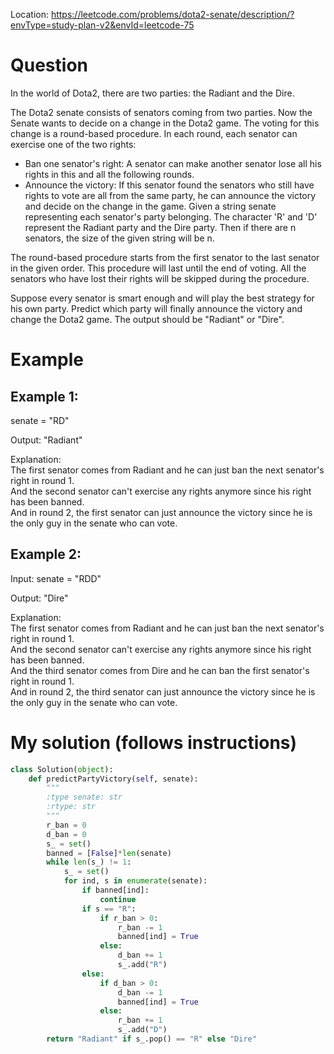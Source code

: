 Location: https://leetcode.com/problems/dota2-senate/description/?envType=study-plan-v2&envId=leetcode-75
# Question
In the world of Dota2, there are two parties: the Radiant and the Dire.

The Dota2 senate consists of senators coming from two parties. Now the Senate wants to decide on a change in the Dota2 game. The voting for this change is a round-based procedure. In each round, each senator can exercise one of the two rights:

- Ban one senator's right: A senator can make another senator lose all his rights in this and all the following rounds.
- Announce the victory: If this senator found the senators who still have rights to vote are all from the same party, he can announce the victory and decide on the change in the game.
Given a string senate representing each senator's party belonging. The character 'R' and 'D' represent the Radiant party and the Dire party. Then if there are n senators, the size of the given string will be n.

The round-based procedure starts from the first senator to the last senator in the given order. This procedure will last until the end of voting. All the senators who have lost their rights will be skipped during the procedure.

Suppose every senator is smart enough and will play the best strategy for his own party. Predict which party will finally announce the victory and change the Dota2 game. The output should be "Radiant" or "Dire".

# Example
## Example 1:

senate = "RD"

Output: "Radiant"

Explanation: 
</br>The first senator comes from Radiant and he can just ban the next senator's right in round 1. 
</br>And the second senator can't exercise any rights anymore since his right has been banned. 
</br>And in round 2, the first senator can just announce the victory since he is the only guy in the senate who can vote.
## Example 2:

Input: senate = "RDD"

Output: "Dire"

Explanation: 
</br>The first senator comes from Radiant and he can just ban the next senator's right in round 1. 
</br>And the second senator can't exercise any rights anymore since his right has been banned. 
</br>And the third senator comes from Dire and he can ban the first senator's right in round 1. 
</br>And in round 2, the third senator can just announce the victory since he is the only guy in the senate who can vote.

# My solution (follows instructions)
```python
class Solution(object):
    def predictPartyVictory(self, senate):
        """
        :type senate: str
        :rtype: str
        """
        r_ban = 0
        d_ban = 0
        s_ = set()
        banned = [False]*len(senate)
        while len(s_) != 1:
            s_ = set()
            for ind, s in enumerate(senate):
                if banned[ind]:
                    continue
                if s == "R":
                    if r_ban > 0:
                        r_ban -= 1
                        banned[ind] = True
                    else:
                        d_ban += 1
                        s_.add("R")
                else:
                    if d_ban > 0:
                        d_ban -= 1
                        banned[ind] = True
                    else:
                        r_ban += 1
                        s_.add("D")
        return "Radiant" if s_.pop() == "R" else "Dire"
```
